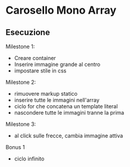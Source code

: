 Carosello Mono Array
===
## Esecuzione

Milestone 1:
- Creare container
- Inserire immagine grande al centro
- impostare stile in css

Milestone 2:
- rimuovere markup statico
- inserire tutte le immagini nell'array
- ciclo for che concatena un template literal
- nascondere tutte le immagini tranne la prima

Milestone 3:
- al click sulle frecce, cambia immagine attiva

Bonus 1
- ciclo infinito